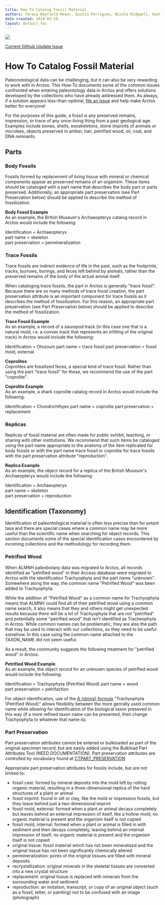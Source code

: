 ```yaml
---
title: How To Catalog Fossil Material
authors: Teresa Mayfield-Meyer, Dustin Perriguey, Nicole Ridgwell, Katherine Anderson
date created: 2019-03-20
layout: default_toc
---
```

![](https://raw.githubusercontent.com/ArctosDB/documentation-wiki/gh-pages/tutorial_images/Bear%20Work%20in%20Progress.JPG) 

[Current Github Update Issue](https://github.com/ArctosDB/documentation-wiki/issues/77)

# How To Catalog Fossil Material

Paleonotological data can be challenging, but it can also be very rewarding to work with in Arctos. This How-To documents some of the common issues confronted when entering paleontology data in Arctos and offers solutions developed by the collections who have already addressed them. As always, if a solution appears less-than-optimal, [file an issue](https://github.com/ArctosDB/arctos/issues/new/choose) and help make Arctos better for everyone!

For the purposes of this guide, a fossil is any preserved remains, impression, or trace of any once-living thing from a past geological age. Examples include bones, shells, exoskeletons, stone imprints of animals or microbes, objects preserved in amber, hair, petrified wood, oil, coal, and DNA remnants.

## Parts

### Body Fossils

Fossils formed by replacement of living tissue with mineral or chemical components appear as preserved remains of an organism. These items should be cataloged with a part name that describes the body part or parts preserved. Additionally, an appropriate part preservation (see Part Preservation below) should be applied to describe the method of fossilization.

 **Body Fossil Example**  
 As an example, the British Museum's Archaeopteryx catalog record in Arctos would include the following:

 Identification = Archaeopteryx  
 part name = skeleton  
 part preservation = permineralization

### Trace Fossils

Trace fossils are indirect evidence of life in the past, such as the footprints, tracks, burrows, borings, and feces left behind by animals, rather than the preserved remains of the body of the actual animal itself.

When cataloging trace fossils, the part in Arctos is generally "trace fossil". Because there are so many methods of trace fossil creation, the part preservation attribute is an important component for trace fossils as it describes the method of fossilization. For this reason, an appropriate part preservation (see Part Preservation below) should be applied to describe the method of fossilization.
  
 **Trace Fossil Example**  
 As an example, a record of a sauropod track (in this case one that is a natural mold, i.e. a convex track that represents an infilling of the original track) in Arctos would include the following:

 Identification = Otozoum
 part name = trace fossil
 part preservation = fossil mold, external
 
  **Coprolites**  
  Coprolites are fossilized feces, a special kind of trace fossil. Rather than using the part "trace fossil" for these, we recommend the use of the part "coprolite". 
  
 **Coprolite Example**  
 As an example, a shark coprolite catalog record in Arctos would include the following:

 Identification = Chondrichthyes
 part name = coprolite
 part preservation = replacement

### Replicas

Replicas of fossil material are often made for public exhibit, teaching, or sharing with other institutions. We recommend that such items be cataloged using the part name appropriate to the anatomy of the item replicated for body fossils or with the part name trace fossil or coprolite for trace fossils with the part preservation attribute "reproduction".

  **Replica Example**  
  As an example, the object record for a replica of the British Museum's Archaeopteryx would include the following:

  Identification = Archaeopteryx  
  part name = skeleton  
  part preservation = reproduction

## Identification (Taxonomy)

Identification of paleontological material is often less precise than for extant taxa and there are special cases where a common name may be more useful than the scientific name when searching for object records. This section documents some of the special identification cases encountered by incoming collections and the methodology for recording them.

### Petrified Wood

When ALMNH paleobotany data was migrated to Arctos, all records identified as "petrified wood" in their Access database were migrated to Arctos with the identification Trachyophyta and the part name "unknown". Somewhere along the way, the common name "Petrified Wood" was been added to Trachyophyta.

While the addition of "Petrified Wood" as a common name for Trachyophyta means that ALMNH could find all of their petrified wood using a common name search, it also means that they and others might get unexpected results because there will be a lot of Trachyophyta that are not "petrified" and potentially some "petrified wood" that isn't identified as Tracheophyta in Arctos. While common names can be problematic, they are also the path that may be used to interact with our collections, so they need to be useful somehow. In this case using the common name attached to the TAXON_NAME did not seem useful.

As a result, the community suggests the following treatment for "petrified wood" in Arctos:

 **Petrified Wood Example**  
  As an example, the object record for an unknown species of petrified wood would include the following:

  Identification = Trachyophyta {Petrified Wood}
  part name = wood  
  part preservation = petrifaction
 
For object identification, use of the [A {string} formula](http://arctos.database.museum/info/ctDocumentation.cfm?table=CTTAXA_FORMULA) "Trachyophyta {Petrified Wood}" allows flexibility between the more genrally used common name while allowing for identification of the biological taxon preseved in this way (if a more refined taxon name can be presented, then change Trachyophyta to whatever that name is).

### Part Preservation  
Part preservation attributes cannot be entered or bulkloaded as part of the original specimen record, but are easily added using the Bulkload Part Attributes Tool (NEED DOCUMENTATION). Part preservation attributes are controlled by vocabulary found at [CTPART_PRESERVATION](http://arctos.database.museum/Admin/CodeTableEditor.cfm?action=editNoCollectionCode&tbl=CTPART_PRESERVATION#carbonization)

Appropriate part preservation attributes for fossils include, but are not limited to:

  * fossil cast:	formed by mineral deposits into the mold left by rotting organic material, resulting in a three-dimensional replica of the hard structures of a plant or animal
  * fossil imprint:	found in silt or clay, like the mold or impression fossils, but they leave behind just a two-dimensional imprint
  * fossil mold, external:	formed when a plant or animal decays completely but leaves behind an external impression of itself, like a hollow mold; no organic material is present and the organism itself is not copied
  * fossil mold, internal: formed when a plant or animal is filled in with sediment and then decays completely, leaving behind an internal impression of itself; no organic material is present and the organism itself is not copied
  * original tissue: fossil material which has not been mineralized and the original tissue has not been significantly chemically altered
  * permineralization:	pores of the original tissues are filled with mineral deposits
  * recrystallization:	original minerals in the skeletal tissues are converted into a new crystal structure
  * replacement:	original tissue is replaced with minerals from the surrounding water and sediment
  * reproduction: an imitation, transcript, or copy of an original object (such as a fossil, letter, or painting) not to be confused with an image (photograph)
